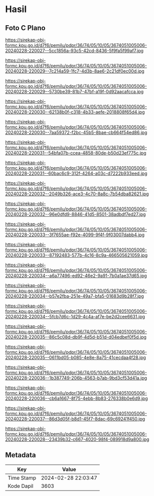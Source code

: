 # Hasil

## Foto C Plano

https://sirekap-obj-formc.kpu.go.id/d7f6/pemilu/pdpr/36/74/05/10/05/3674051005006-20240228-220027--5cc1856a-93c5-42cd-8436-5f9fa5f99af7.jpg

https://sirekap-obj-formc.kpu.go.id/d7f6/pemilu/pdpr/36/74/05/10/05/3674051005006-20240228-220029--7c214a59-1fc7-4d3b-8ae6-2c21df0ec00d.jpg

https://sirekap-obj-formc.kpu.go.id/d7f6/pemilu/pdpr/36/74/05/10/05/3674051005006-20240228-220029--5730be39-81b7-47bf-a19f-0d92aacafcca.jpg

https://sirekap-obj-formc.kpu.go.id/d7f6/pemilu/pdpr/36/74/05/10/05/3674051005006-20240228-220030--62138b0f-c318-4b33-aefe-2018808f65d4.jpg

https://sirekap-obj-formc.kpu.go.id/d7f6/pemilu/pdpr/36/74/05/10/05/3674051005006-20240228-220030--7aa59372-f2bc-45b5-8bae-cb664f54ed86.jpg

https://sirekap-obj-formc.kpu.go.id/d7f6/pemilu/pdpr/36/74/05/10/05/3674051005006-20240228-220031--54bfa07b-ccea-4858-80de-b50d23ef775c.jpg

https://sirekap-obj-formc.kpu.go.id/d7f6/pemilu/pdpr/36/74/05/10/05/3674051005006-20240228-220031--60bac6c9-312f-4264-a03c-d7222b933eed.jpg

https://sirekap-obj-formc.kpu.go.id/d7f6/pemilu/pdpr/36/74/05/10/05/3674051005006-20240228-220032--2049b326-ace3-4c70-8a8c-7b54dba82621.jpg

https://sirekap-obj-formc.kpu.go.id/d7f6/pemilu/pdpr/36/74/05/10/05/3674051005006-20240228-220032--96e0dfd9-8846-41d5-8501-38adbdf7ed27.jpg

https://sirekap-obj-formc.kpu.go.id/d7f6/pemilu/pdpr/36/74/05/10/05/3674051005006-20240228-220033--3f7655ae-f92e-4099-9f4f-9f03007dabb4.jpg

https://sirekap-obj-formc.kpu.go.id/d7f6/pemilu/pdpr/36/74/05/10/05/3674051005006-20240228-220033--87192483-577b-4c16-8c9a-466505621059.jpg

https://sirekap-obj-formc.kpu.go.id/d7f6/pemilu/pdpr/36/74/05/10/05/3674051005006-20240228-220034--a6a77496-ed92-46e2-9a91-7b0a1ae37d65.jpg

https://sirekap-obj-formc.kpu.go.id/d7f6/pemilu/pdpr/36/74/05/10/05/3674051005006-20240228-220034--b57e2fba-251e-49a7-bfa5-01683d9b28f7.jpg

https://sirekap-obj-formc.kpu.go.id/d7f6/pemilu/pdpr/36/74/05/10/05/3674051005006-20240228-220034--5fcb7d6c-1d29-4c4a-af7e-be2d2cee6631.jpg

https://sirekap-obj-formc.kpu.go.id/d7f6/pemilu/pdpr/36/74/05/10/05/3674051005006-20240228-220035--86c5c08d-db9f-4d5d-b51d-d04edbef0f5d.jpg

https://sirekap-obj-formc.kpu.go.id/d7f6/pemilu/pdpr/36/74/05/10/05/3674051005006-20240228-220035--0611bd05-b085-4e8e-8a75-41cecdaa4f28.jpg

https://sirekap-obj-formc.kpu.go.id/d7f6/pemilu/pdpr/36/74/05/10/05/3674051005006-20240228-220036--1b387749-206b-4563-b7ab-9bd3cf53d41a.jpg

https://sirekap-obj-formc.kpu.go.id/d7f6/pemilu/pdpr/36/74/05/10/05/3674051005006-20240228-220036--cb6a1667-8f75-4ebb-8b83-276338b0e6d9.jpg

https://sirekap-obj-formc.kpu.go.id/d7f6/pemilu/pdpr/36/74/05/10/05/3674051005006-20240228-220037--86d3d05f-b8d1-45f7-8dac-69c69241f450.jpg

https://sirekap-obj-formc.kpu.go.id/d7f6/pemilu/pdpr/36/74/05/10/05/3674051005006-20240228-220028--23439b32-c667-4020-98f4-089918d9a800.jpg


## Metadata

| Key        | Value               |
| ---------- | ------------------- |
| Time Stamp | 2024-02-28 22:03:47 |
| Kode Dapil | 3603                |



